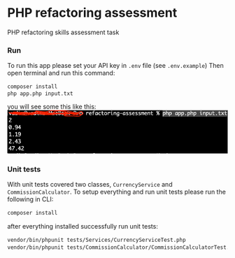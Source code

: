 # PHP refactoring assessment
PHP refactoring skills assessment task

### Run
To run this app please set your API key in `.env` file (see `.env.example`)
Then open terminal and run this command:
```shell
composer install
php app.php input.txt
```
you will see some this like this:
<img src="Screen.png">

### Unit tests
With unit tests covered two classes, `CurrencyService` and `CommissionCalculator`.
To setup everything and run unit tests please run the following in CLI:

```bash
composer install
```

after everything installed successfully run unit tests:

```bash
vendor/bin/phpunit tests/Services/CurrencyServiceTest.php
vendor/bin/phpunit tests/CommissionCalculator/CommissionCalculatorTest.php
```
